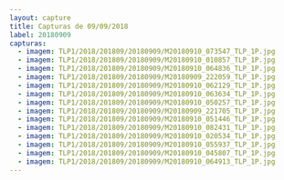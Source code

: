 ```yaml
---
layout: capture
title: Capturas de 09/09/2018
label: 20180909
capturas:
  - imagem: TLP1/2018/201809/20180909/M20180910_073547_TLP_1P.jpg
  - imagem: TLP1/2018/201809/20180909/M20180910_010857_TLP_1P.jpg
  - imagem: TLP1/2018/201809/20180909/M20180910_064836_TLP_1P.jpg
  - imagem: TLP1/2018/201809/20180909/M20180909_222059_TLP_1P.jpg
  - imagem: TLP1/2018/201809/20180909/M20180910_062129_TLP_1P.jpg
  - imagem: TLP1/2018/201809/20180909/M20180910_063634_TLP_1P.jpg
  - imagem: TLP1/2018/201809/20180909/M20180910_050257_TLP_1P.jpg
  - imagem: TLP1/2018/201809/20180909/M20180909_221705_TLP_1P.jpg
  - imagem: TLP1/2018/201809/20180909/M20180910_051446_TLP_1P.jpg
  - imagem: TLP1/2018/201809/20180909/M20180910_082431_TLP_1P.jpg
  - imagem: TLP1/2018/201809/20180909/M20180910_020534_TLP_1P.jpg
  - imagem: TLP1/2018/201809/20180909/M20180910_055937_TLP_1P.jpg
  - imagem: TLP1/2018/201809/20180909/M20180910_045807_TLP_1P.jpg
  - imagem: TLP1/2018/201809/20180909/M20180910_064913_TLP_1P.jpg
---
```

